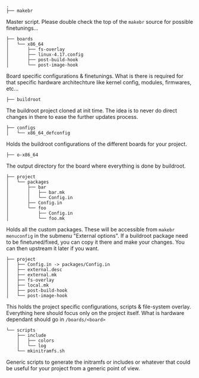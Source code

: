     .
    ├── makebr

Master script.  Please double check the top of the `makebr` source for
possible finetunings...


    ├── boards
    │   └── x86_64
    │       ├── fs-overlay
    │       ├── linux-4.17.config
    │       ├── post-build-hook
    │       └── post-image-hook

Board specific configurations & finetunings.  What is there is required for
that specific hardware architechture like kernel config, modules, firmwares,
etc...

    ├── buildroot

The buildroot project cloned at init time. The idea is to never do direct
changes in there to ease the further updates process.

    ├── configs
    │   └── x86_64_defconfig

Holds the buildroot configurations of the different boards for your project.

    ├── o-x86_64

The output directory for the board where everything is done by buildroot.

    ├── project
    │   └── packages
    │       ├── bar
    │       │   ├── bar.mk
    │       │   └── Config.in
    │       ├── Config.in
    │       └── foo
    │           ├── Config.in
    │           └── foo.mk

Holds all the custom packages.  These will be accessible from `makebr
menuconfig` in the submenu "External options".  If a buildroot package need
to be finetuned/fixed, you can copy it there and make your changes. You can
then upstream it later if you want.

    ├── project
    │   ├── Config.in -> packages/Config.in
    │   ├── external.desc
    │   ├── external.mk
    │   ├── fs-overlay
    │   ├── local.mk
    │   ├── post-build-hook
    │   └── post-image-hook

This holds the project specific configurations, scripts & file-system
overlay. Everything here should focus only on the project itself. What is
hardware dependant should go in `/boards/<board>`

    └── scripts
        ├── include
        │   ├── colors
        │   └── log
        └── mkinitramfs.sh

Generic scripts to generate the initramfs or includes or whatever that could
be useful for your project from a generic point of view.
